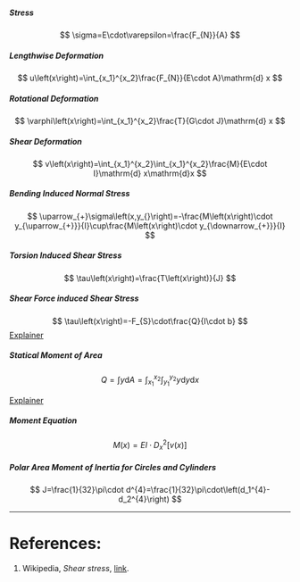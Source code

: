 ##### Stress
$$
\sigma=E\cdot\varepsilon=\frac{F_{N}}{A}
$$
##### Lengthwise Deformation
$$
u\left(x\right)=\int_{x_1}^{x_2}\frac{F_{N}}{E\cdot A}\mathrm{d} x
$$
##### Rotational Deformation
$$
\varphi\left(x\right)=\int_{x_1}^{x_2}\frac{T}{G\cdot J}\mathrm{d} x
$$
##### Shear Deformation
$$
v\left(x\right)=\int_{x_1}^{x_2}\int_{x_1}^{x_2}\frac{M}{E\cdot I}\mathrm{d} x\mathrm{d}x
$$
##### Bending Induced Normal Stress
$$
\uparrow_{+}\sigma\left(x,y_{}\right)=-\frac{M\left(x\right)\cdot y_{\uparrow_{+}}}{I}\cup\frac{M\left(x\right)\cdot y_{\downarrow_{+}}}{I}
$$
##### Torsion Induced Shear Stress
$$
\tau\left(x\right)=\frac{T\left(x\right)}{J}
$$

##### Shear Force induced Shear Stress
$$
\tau\left(x\right)=-F_{S}\cdot\frac{Q}{I\cdot b}
$$
[Explainer](https://en.wikipedia.org/wiki/Shear_stress)
##### Statical Moment of Area
$$
Q=\int_{}^{}y\mathrm{d}A=\int_{x_1}^{x_2}\int_{y_1}^{y_2}y\mathrm{d}y\mathrm{d}x
$$

[Explainer](https://en.wikipedia.org/wiki/Shear_stress)
##### Moment Equation
$$
M\left(x\right)=EI\cdot D_{x}^{2}\left\lbrack v\left(x\right)\right\rbrack
$$
##### Polar Area Moment of Inertia for Circles and Cylinders
$$
J=\frac{1}{32}\pi\cdot d^{4}=\frac{1}{32}\pi\cdot\left(d_1^{4}-d_2^{4}\right)
$$



---
# References:
1. Wikipedia, _Shear stress_, [link](https://en.wikipedia.org/wiki/Shear_stress).
